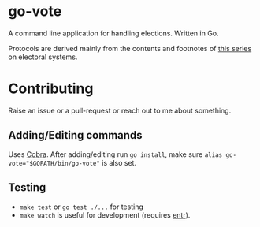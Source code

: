 # go-vote

A command line application for handling elections. Written in Go.

Protocols are derived mainly from the contents and footnotes of [this series](https://en.wikipedia.org/wiki/Electoral_system)
on electoral systems.

# Contributing

Raise an issue or a pull-request or reach out to me about something.

## Adding/Editing commands
Uses [Cobra](https://github.com/spf13/cobra). After adding/editing run `go install`,
make sure `alias go-vote="$GOPATH/bin/go-vote"` is also set.

## Testing

- `make test` or `go test ./...` for testing
- `make watch` is useful for development (requires [entr](https://github.com/clibs/entr)).

